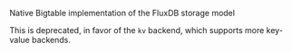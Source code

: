 Native Bigtable implementation of the FluxDB storage model

This is deprecated, in favor of the `kv` backend, which supports more key-value backends.
